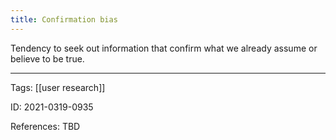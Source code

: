 ```yaml
---
title: Confirmation bias
---
```


Tendency to seek out information that confirm what we already assume or believe to be true.

---

Tags: [[user research]]

ID: 2021-0319-0935

References:
TBD